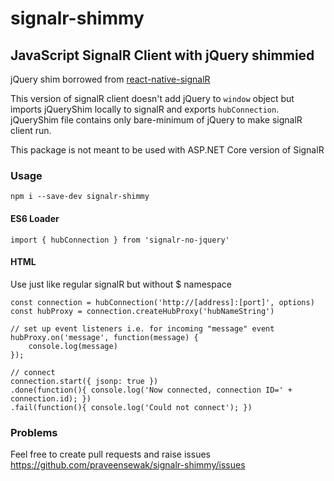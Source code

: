 # signalr-shimmy
## JavaScript SignalR Client with jQuery shimmied

jQuery shim borrowed from [react-native-signalR](https://github.com/olofd/react-native-signalr)

This version of signalR client doesn't add jQuery to `window` object but imports jQueryShim locally to signalR and exports `hubConnection`.
jQueryShim file contains only bare-minimum of jQuery to make signalR client run.

This package is not meant to be used with ASP.NET Core version of SignalR

### Usage

```
npm i --save-dev signalr-shimmy
```

#### ES6 Loader

```
import { hubConnection } from 'signalr-no-jquery'
```

#### HTML

Use just like regular signalR but without $ namespace

```
const connection = hubConnection('http://[address]:[port]', options)
const hubProxy = connection.createHubProxy('hubNameString')

// set up event listeners i.e. for incoming "message" event
hubProxy.on('message', function(message) {
    console.log(message)
});

// connect
connection.start({ jsonp: true })
.done(function(){ console.log('Now connected, connection ID=' + connection.id); })
.fail(function(){ console.log('Could not connect'); })
```

### Problems

Feel free to create pull requests and raise issues https://github.com/praveensewak/signalr-shimmy/issues